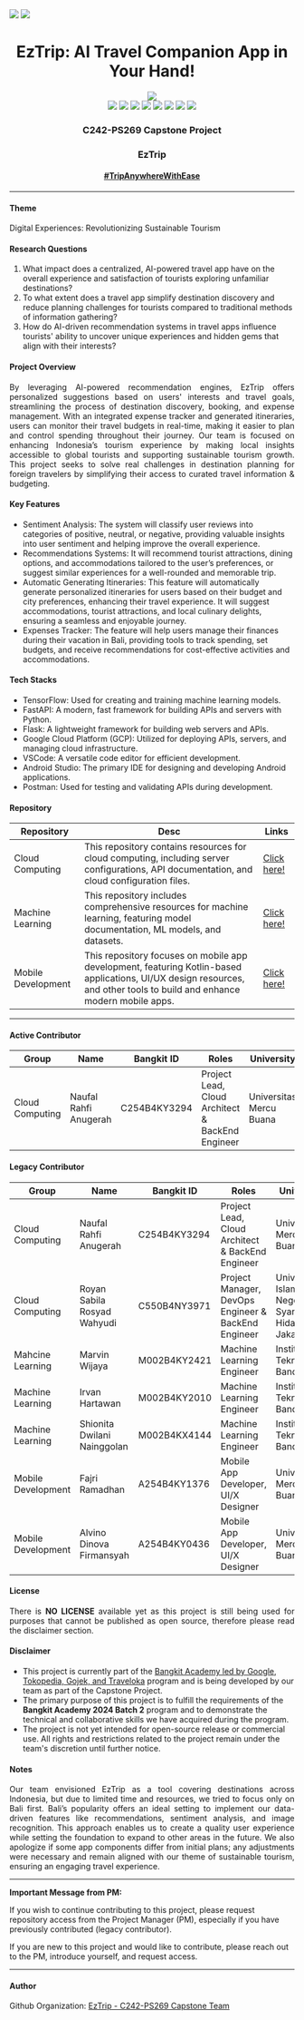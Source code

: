 <div align=justify>
  <img src="https://img.shields.io/badge/EzTrip-3DDC84?style=for-the-badge"/>
  <img src="https://img.shields.io/badge/markdown-%23000000.svg?style=for-the-badge&logo=markdown&logoColor=white"/>
</div>

<div align=center>
  <h1>EzTrip: AI Travel Companion App in Your Hand!</h1>
  <img src="https://github.com/user-attachments/assets/e5b0cbc4-ed88-47a1-8dc7-b686dc65533b"/>
</div>

<div align=center>
    <img src="https://img.shields.io/badge/Python-3670A0?&logo=python&logoColor=ffdd54"/>
    <img src="https://img.shields.io/badge/Flask-%23000.svg?&logo=flask&logoColor=white"/>
    <img src="https://img.shields.io/badge/Docker-%230db7ed.svg?&logo=docker&logoColor=white"/>
    <img src="https://img.shields.io/badge/Google_Cloud-%234285F4.svg?&logo=google-cloud&logoColor=white"/>
    <img src="https://img.shields.io/badge/MySQL-4479A1.svg?&logo=mysql&logoColor=white"/>
    <img src="https://img.shields.io/badge/TensorFlow-%23FF6F00.svg?&logo=TensorFlow&logoColor=white"/>
    <img src="https://img.shields.io/badge/Kotlin-%237F52FF.svg?&logo=kotlin&logoColor=white"/>
    <img src="https://img.shields.io/badge/Android-3DDC84?&logo=android&logoColor=white"/>
    <h3 align=center>C242-PS269 Capstone Project</h3>
    <h3>EzTrip</h3>
    <h4><a href=#>#TripAnywhereWithEase</a></h4>
</div>

---

#### Theme
Digital Experiences: Revolutionizing Sustainable Tourism

#### Research Questions
1. What impact does a centralized, AI-powered travel app have on the overall experience and satisfaction of tourists exploring unfamiliar destinations?
2. To what extent does a travel app simplify destination discovery and reduce planning challenges for tourists compared to traditional methods of information gathering?
3. How do AI-driven recommendation systems in travel apps influence tourists' ability to uncover unique experiences and hidden gems that align with their interests?

#### Project Overview
<p align=justify>
By leveraging AI-powered recommendation engines, EzTrip offers personalized suggestions based on users' interests and travel goals, streamlining the process of destination discovery, booking, and expense management. With an integrated expense tracker and generated itineraries, users can monitor their travel budgets in real-time, making it easier to plan and control spending throughout their journey. Our team is focused on enhancing Indonesia’s tourism experience by making local insights accessible to global tourists and supporting sustainable tourism growth. This project seeks to solve real challenges in destination planning for foreign travelers by simplifying their access to curated travel information & budgeting.
</p>

#### Key Features
- Sentiment Analysis: The system will classify user reviews into categories of positive, neutral, or negative, providing valuable insights into user sentiment and helping improve the overall experience.
- Recommendations Systems: It will recommend tourist attractions, dining options, and accommodations tailored to the user’s preferences, or suggest similar experiences for a well-rounded and memorable trip.
- Automatic Generating Itineraries: This feature will automatically generate personalized itineraries for users based on their budget and city preferences, enhancing their travel experience. It will suggest accommodations, tourist attractions, and local culinary delights, ensuring a seamless and enjoyable journey.
- Expenses Tracker: The feature will help users manage their finances during their vacation in Bali, providing tools to track spending, set budgets, and receive recommendations for cost-effective activities and accommodations.

#### Tech Stacks

- TensorFlow: Used for creating and training machine learning models.
- FastAPI: A modern, fast framework for building APIs and servers with Python.
- Flask: A lightweight framework for building web servers and APIs.
- Google Cloud Platform (GCP): Utilized for deploying APIs, servers, and managing cloud infrastructure.
- VSCode: A versatile code editor for efficient development.
- Android Studio: The primary IDE for designing and developing Android applications.
- Postman: Used for testing and validating APIs during development.

#### Repository

<div align=center>
  
| Repository | Desc | Links |
|---|---|---|
| Cloud Computing | This repository contains resources for cloud computing, including server configurations, API documentation, and cloud configuration files. | [Click here!](https://github.com/C242-PS269/eztrip-cloud) |
| Machine Learning | This repository includes comprehensive resources for machine learning, featuring model documentation, ML models, and datasets. | [Click here!](https://github.com/C242-PS269/eztrip-machine-learning) |
| Mobile Development | This repository focuses on mobile app development, featuring Kotlin-based applications, UI/UX design resources, and other tools to build and enhance modern mobile apps. | [Click here!](https://github.com/C242-PS269/eztrip-mobile) |
  
</div>

---

#### Active Contributor

<div align=center>

| Group | Name  | Bangkit ID | Roles | University |
|---|---|---|---|---|
| Cloud Computing | Naufal Rahfi Anugerah | C254B4KY3294 | Project Lead, Cloud Architect & BackEnd Engineer | Universitas Mercu Buana |

</div>

#### Legacy Contributor

<div align=center>

| Group | Name  | Bangkit ID | Roles | University |
|---|---|---|---|---|
| Cloud Computing | Naufal Rahfi Anugerah | C254B4KY3294 | Project Lead, Cloud Architect & BackEnd Engineer | Universitas Mercu Buana |
| Cloud Computing | Royan Sabila Rosyad Wahyudi | C550B4NY3971 | Project Manager, DevOps Engineer & BackEnd Engineer | Universitas Islam Negeri Syarif Hidayatullah Jakarta |
| Mahcine Learning | Marvin Wijaya | M002B4KY2421 | Machine Learning Engineer | Institut Teknologi Bandung |
| Machine Learning | Irvan Hartawan | M002B4KY2010 | Machine Learning Engineer | Institut Teknologi Bandung |
| Machine Learning | Shionita Dwilani Nainggolan | M002B4KX4144 | Machine Learning Engineer | Institut Teknologi Bandung |
| Mobile Development | Fajri Ramadhan | A254B4KY1376	| Mobile App Developer, UI/X Designer | Universitas Mercu Buana |
| Mobile Development | Alvino Dinova Firmansyah | A254B4KY0436 | Mobile App Developer, UI/X Designer | Universitas Mercu Buana |

</div>

#### License

<p align=justify>
There is <b>NO LICENSE</b> available yet as this project is still being used for purposes that cannot be published as open source, therefore please read the disclaimer section.
</p>

#### Disclaimer

- This project is currently part of the <a href="https://www.dicoding.com/programs/bangkit">Bangkit Academy led by Google, Tokopedia, Gojek, and Traveloka</a> program and is being developed by our team as part of the Capstone Project.
- The primary purpose of this project is to fulfill the requirements of the <b>Bangkit Academy 2024 Batch 2</b> program and to demonstrate the technical and collaborative skills we have acquired during the program.
- The project is not yet intended for open-source release or commercial use. All rights and restrictions related to the project remain under the team's discretion until further notice.

#### Notes

<p align=justify>
Our team envisioned EzTrip as a tool covering destinations across Indonesia, but due to limited time and resources, we tried to focus only on Bali first. Bali’s popularity offers an ideal setting to implement our data-driven features like recommendations, sentiment analysis, and image recognition. This approach enables us to create a quality user experience while setting the foundation to expand to other areas in the future. We also apologize if some app components differ from initial plans; any adjustments were necessary and remain aligned with our theme of sustainable tourism, ensuring an engaging travel experience.
</p>

---

**Important Message from PM:**

If you wish to continue contributing to this project, please request repository access from the Project Manager (PM), especially if you have previously contributed (legacy contributor). 

If you are new to this project and would like to contribute, please reach out to the PM, introduce yourself, and request access.

---

#### Author

Github Organization: [EzTrip - C242-PS269 Capstone Team](https://github.com/C242-PS269)
